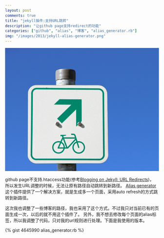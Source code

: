 ```yaml
---
layout: post
comments: true
title: "jekyll插件:支持URL跳转"
description: "让github page支持redirect的功能"
categories: ["github", "alias", "博客", "alias_generator.rb"]
img: "/images/2013/jekyll-alias-generator.png"
---
```


![jekyll插件:支持URL跳转][3]

github page不支持.htaccess功能(参考[Blogging on Jekyll: URL Redirects][1])，
所以发生URL调整的时候，无法让原有路径自动跳转到新路径。
[Alias generator][2]这个插件提供了一个解决方案，就是生成多一个页面，采用auto refresh的方式跳转到新路径。

这次我也调整了一些博客的路径，我也采用了这个方式。不过我只对当前已有的页面生成一次，以后的就不用这个插件了。
另外，我不想去修改每个页面的alias标签，所以我调整了代码，只对我的url规则进行处理。下面是我使用的版本。

{% gist 4645990 alias_generator.rb %}

 [1]: http://rawsyntax.com/blog/blogging-on-jekyll-url-redirects/
 [2]: http://github.com/tsmango/jekyll_alias_generator
 [3]: /assets/images/2013/jekyll-alias-generator.png